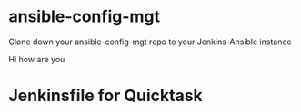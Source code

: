 # ansible-config-mgt
Clone down your ansible-config-mgt repo to your Jenkins-Ansible instance

Hi how are you 

# Jenkinsfile for Quicktask


